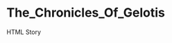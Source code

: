 # The_Chronicles_Of_Gelotis
HTML Story

<!DOCTYPE html>
<html>
<head>
<title>
</head>
<body>

<h1>Chapter 1</h1>
<p>I woke up shivering in a strange, dark room I’ve never been before. There were tubes going down my throat.</p>
<p>Where am I? How did I get here? </p>
<p>I hear a woman scream; he is awake. It was so loud my ears started bleeding. I can’t move.</p>
<p>Dear God, am I paralyzed? What have these people done to me?</p>
<p>As she exits the room, the lights from outside burn my eyes and leaves me blind. I feel myself starting to lose consciousness.</p> 
<p>Who am I? What is my name?</p>
<a href = "Chapter2.html"> Chapter 2</a>

</body>
</html>